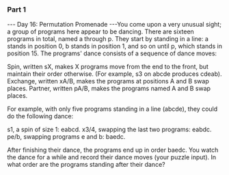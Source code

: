 ### Part 1

--- Day 16: Permutation Promenade ---You come upon a very unusual sight; a group of programs here appear to be dancing.
There are sixteen programs in total, named a through p. They start by standing in a line: a stands in position 0, b stands in position 1, and so on until p, which stands in position 15.
The programs' dance consists of a sequence of dance moves:

Spin, written sX, makes X programs move from the end to the front, but maintain their order otherwise. (For example, s3 on abcde produces cdeab).
Exchange, written xA/B, makes the programs at positions A and B swap places.
Partner, written pA/B, makes the programs named A and B swap places.

For example, with only five programs standing in a line (abcde), they could do the following dance:

s1, a spin of size 1: eabcd.
x3/4, swapping the last two programs: eabdc.
pe/b, swapping programs e and b: baedc.

After finishing their dance, the programs end up in order baedc.
You watch the dance for a while and record their dance moves (your puzzle input). In what order are the programs standing after their dance?
